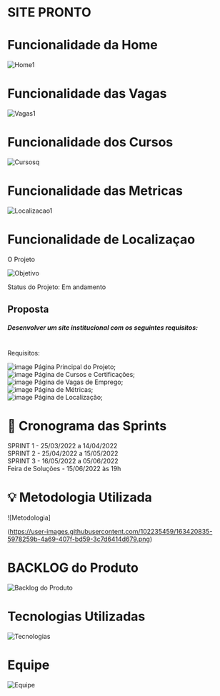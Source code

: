 <h1>SITE PRONTO<h1>
  
<h1> Funcionalidade da Home </h1>

![Home1](https://user-images.githubusercontent.com/100849359/172060844-e01a5767-ed41-46ba-90f4-32270e1b5a77.gif)

<h1> Funcionalidade das Vagas </h1>
  
![Vagas1](https://user-images.githubusercontent.com/100849359/172060856-b40b4308-8df8-4aee-bf47-a18cb58d6d8e.gif)

<h1> Funcionalidade dos Cursos </h1>
  
![Cursosq](https://user-images.githubusercontent.com/100849359/172060863-0a367980-76e4-49b9-b130-706e255ce7c2.gif)
 
<h1> Funcionalidade das Metricas </h1>
  
![Localizacao1](https://user-images.githubusercontent.com/100849359/172060879-ffa68c6f-7a9e-49dd-a38f-af152e2c2c21.gif)

<h1> Funcionalidade de Localizaçao </h1>
  




O Projeto


![Objetivo](https://user-images.githubusercontent.com/102235459/163418692-6b39e344-4907-48ac-82f1-622f05cc93ec.png)

Status do Projeto: Em andamento

<h2>Proposta</h2>
<h5> Desenvolver um site institucional com os seguintes requisitos:</h5><br>
Requisitos: <bR>

![image](https://user-images.githubusercontent.com/102235459/163419870-2e0f0b03-e7d8-4bf5-b960-c81da66486b5.png) Página Principal do Projeto;
  <br>
  ![image](https://user-images.githubusercontent.com/102235459/163419926-51ed7496-dc6c-4d5d-a3a6-4d94b5a531fd.png) Página de Cursos e Certificações;
  <br>
  ![image](https://user-images.githubusercontent.com/102235459/163419987-520f59b9-e704-42cc-a249-33b67c5426a5.png) Página de Vagas de Emprego; 
  <br>
  ![image](https://user-images.githubusercontent.com/102235459/163420025-1a5db223-b1a4-4856-95a9-bd4488b102a2.png) Página de Métricas;
  <br>
  ![image](https://user-images.githubusercontent.com/102235459/163420062-4339f577-0e4b-4b9d-af9d-b3d7225c187c.png)
Página de Localização;
  <br>

  <h1> 📆 Cronograma das Sprints </h1> 
  SPRINT 1 - 25/03/2022 a 14/04/2022<br>
  SPRINT 2 - 25/04/2022 a 15/05/2022<br>
  SPRINT 3 - 16/05/2022 a 05/06/2022<br>
  Feira de Soluções - 15/06/2022 às 19h<br>
  <h1> 💡 Metodologia Utilizada </h1>
  
  
  ![Metodologia]
  
 (https://user-images.githubusercontent.com/102235459/163420835-5978259b-4a69-407f-bd59-3c7d6414d679.png)
<br>
  
  <h1> BACKLOG do Produto </h1>
  
![Backlog do Produto](https://user-images.githubusercontent.com/100849359/172060935-d8d7a303-20ca-457f-b509-115dfa72c890.png)
  
<h1> Tecnologias Utilizadas</h1>
  
![Tecnologias](https://user-images.githubusercontent.com/100849359/172060973-4ee43889-c045-48ca-aa95-04c6f0f6b635.png)

  
<h1> Equipe </h1>
 


![Equipe](https://user-images.githubusercontent.com/100849359/172060939-33264039-c735-4edf-9231-92415129c8c6.png)



